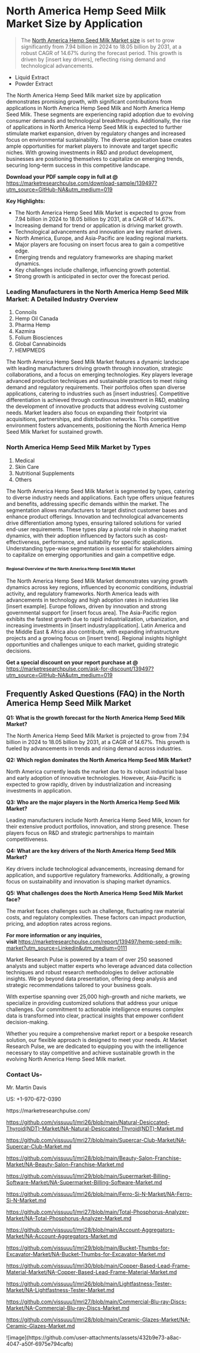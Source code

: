 <h1>North America Hemp Seed Milk Market&nbsp;Size by Application</h1><blockquote><p>The <a href="https://marketresearchpulse.com/download-sample/139497?utm_source=GitHub-NA&amp;utm_medium=019">North America Hemp Seed Milk Market size</a> is set to grow significantly from 7.94 billion in 2024 to 18.05 billion by 2031, at a robust CAGR of 14.67% during the forecast period. This growth is driven by [insert key drivers], reflecting rising demand and technological advancements.</p></blockquote><ul><li>Liquid Extract<li> Powder Extract</li></ul><p>The North America Hemp Seed Milk market size by application demonstrates promising growth, with significant contributions from applications in North America Hemp Seed Milk and North America Hemp Seed Milk. These segments are experiencing rapid adoption due to evolving consumer demands and technological breakthroughs. Additionally, the rise of applications in North America Hemp Seed Milk is expected to further stimulate market expansion, driven by regulatory changes and increased focus on environmental sustainability. The diverse application base creates ample opportunities for market players to innovate and target specific niches. With growing investments in R&D and product development, businesses are positioning themselves to capitalize on emerging trends, securing long-term success in this competitive landscape.</p><p><strong>Download your PDF sample copy in full at @ </strong><a href="https://marketresearchpulse.com/download-sample/139497?utm_source=GitHub-NA&amp;utm_medium=019">https://marketresearchpulse.com/download-sample/139497?utm_source=GitHub-NA&amp;utm_medium=019</a></p><p><strong>Key Highlights: </strong></p><ul><li>The North America Hemp Seed Milk Market is expected to grow from 7.94 billion in 2024 to 18.05 billion by 2031, at a CAGR of 14.67%.</li><li>Increasing demand for trend or application is driving market growth.</li><li>Technological advancements and innovation are key market drivers.</li><li>North America, Europe, and Asia-Pacific are leading regional markets.</li><li>Major players are focusing on insert focus area to gain a competitive edge.</li><li>Emerging trends and regulatory frameworks are shaping market dynamics.</li><li>Key challenges include challenge, influencing growth potential.</li><li>Strong growth is anticipated in sector over the forecast period.</li></ul><h3>Leading Manufacturers in the North America Hemp Seed Milk Market: A Detailed Industry Overview</h3><ol><li>Connoils</li><li>Hemp Oil Canada</li><li>Pharma Hemp</li><li>Kazmira</li><li>Folium Biosciences</li><li>Global Cannabinoids</li><li>HEMPMEDS</li></ol><div class="flex max-w-full flex-col flex-grow"><div class="min-h-8 text-message flex w-full flex-col items-end gap-2 whitespace-normal break-words [.text-message+&amp;]:mt-5" dir="auto" data-message-author-role="assistant" data-message-id="fd8432e4-4910-450d-b182-61b7bfb0a01f" data-message-model-slug="gpt-4o"><div class="flex w-full flex-col gap-1 empty:hidden first:pt-[3px]"><div class="markdown prose w-full break-words dark:prose-invert light"><p>The North America Hemp Seed Milk Market features a dynamic landscape with leading manufacturers driving growth through innovation, strategic collaborations, and a focus on emerging technologies. Key players leverage advanced production techniques and sustainable practices to meet rising demand and regulatory requirements. Their portfolios often span diverse applications, catering to industries such as [insert industries]. Competitive differentiation is achieved through continuous investment in R&amp;D, enabling the development of innovative products that address evolving customer needs. Market leaders also focus on expanding their footprint via acquisitions, partnerships, and distribution networks. This competitive environment fosters advancements, positioning the North America Hemp Seed Milk Market for sustained growth.</p></div></div></div></div><h3>North America Hemp Seed Milk Market by Types</h3><ol><li>Medical<li> Skin Care<li> Nutritional Supplements<li> Others</li></ol><div class="flex max-w-full flex-col flex-grow"><div class="min-h-8 text-message flex w-full flex-col items-end gap-2 whitespace-normal break-words [.text-message+&amp;]:mt-5" dir="auto" data-message-author-role="assistant" data-message-id="084470be-0bb7-4664-bddf-5156b4f41249" data-message-model-slug="gpt-4o-mini"><div class="flex w-full flex-col gap-1 empty:hidden first:pt-[3px]"><div class="markdown prose w-full break-words dark:prose-invert light"><p>The North America Hemp Seed Milk Market is segmented by types, catering to diverse industry needs and applications. Each type offers unique features and benefits, addressing specific demands within the market. The segmentation allows manufacturers to target distinct customer bases and enhance product offerings. Innovation and technological advancements drive differentiation among types, ensuring tailored solutions for varied end-user requirements. These types play a pivotal role in shaping market dynamics, with their adoption influenced by factors such as cost-effectiveness, performance, and suitability for specific applications. Understanding type-wise segmentation is essential for stakeholders aiming to capitalize on emerging opportunities and gain a competitive edge.</p></div></div></div></div><h3><span style="font-size: 11px;">Regional Overview of the North America Hemp Seed Milk Market</span></h3><div class="flex max-w-full flex-col flex-grow"><div class="min-h-8 text-message flex w-full flex-col items-end gap-2 whitespace-normal break-words [.text-message+&amp;]:mt-5" dir="auto" data-message-author-role="assistant" data-message-id="e9038762-ce64-4e30-91c9-9bd413514231" data-message-model-slug="gpt-4o-mini"><div class="flex w-full flex-col gap-1 empty:hidden first:pt-[3px]"><div class="markdown prose w-full break-words dark:prose-invert light"><p>The North America Hemp Seed Milk Market demonstrates varying growth dynamics across key regions, influenced by economic conditions, industrial activity, and regulatory frameworks. North America leads with advancements in technology and high adoption rates in industries like [insert example]. Europe follows, driven by innovation and strong governmental support for [insert focus area]. The Asia-Pacific region exhibits the fastest growth due to rapid industrialization, urbanization, and increasing investments in [insert industry/application]. Latin America and the Middle East &amp; Africa also contribute, with expanding infrastructure projects and a growing focus on [insert trend]. Regional insights highlight opportunities and challenges unique to each market, guiding strategic decisions.</p></div></div></div></div><p><strong>Get a special discount on your report purchase at @ </strong><a href="https://marketresearchpulse.com/ask-for-discount/139497?utm_source=GitHub-NA&amp;utm_medium=019">https://marketresearchpulse.com/ask-for-discount/139497?utm_source=GitHub-NA&amp;utm_medium=019</a></p><h2>Frequently Asked Questions (FAQ) in the North America Hemp Seed Milk Market</h2><p><strong>Q1: What is the growth forecast for the North America Hemp Seed Milk Market?</strong></p><p>The North America Hemp Seed Milk Market is projected to grow from 7.94 billion in 2024 to 18.05 billion by 2031, at a CAGR of 14.67%. This growth is fueled by advancements in trends and rising demand across industries.</p><p><strong>Q2: Which region dominates the North America Hemp Seed Milk Market?</strong></p><p>North America currently leads the market due to its robust industrial base and early adoption of innovative technologies. However, Asia-Pacific is expected to grow rapidly, driven by industrialization and increasing investments in application.</p><p><strong>Q3: Who are the major players in the North America Hemp Seed Milk Market?</strong></p><p>Leading manufacturers include North America Hemp Seed Milk, known for their extensive product portfolios, innovation, and strong presence. These players focus on R&amp;D and strategic partnerships to maintain competitiveness.</p><p><strong>Q4: What are the key drivers of the North America Hemp Seed Milk Market?</strong></p><p>Key drivers include technological advancements, increasing demand for application, and supportive regulatory frameworks. Additionally, a growing focus on sustainability and innovation is shaping market dynamics.</p><p><strong>Q5: What challenges does the North America Hemp Seed Milk Market face?</strong></p><p>The market faces challenges such as challenge, fluctuating raw material costs, and regulatory complexities. These factors can impact production, pricing, and adoption rates across regions.</p><p><strong>For more information or any inquiries, visit&nbsp;</strong><a href="https://marketresearchpulse.com/report/139497/hemp-seed-milk-market?utm_source=Linkedin&utm_medium=0111">https://marketresearchpulse.com/report/139497/hemp-seed-milk-market?utm_source=Linkedin&utm_medium=0111</a></p><p>Market Research Pulse is powered by a team of over 250 seasoned analysts and subject matter experts who leverage advanced data collection techniques and robust research methodologies to deliver actionable insights. We go beyond data presentation, offering deep analysis and strategic recommendations tailored to your business goals.</p><p>With expertise spanning over 25,000 high-growth and niche markets, we specialize in providing customized solutions that address your unique challenges. Our commitment to actionable intelligence ensures complex data is transformed into clear, practical insights that empower confident decision-making.</p><p>Whether you require a comprehensive market report or a bespoke research solution, our flexible approach is designed to meet your needs. At Market Research Pulse, we are dedicated to equipping you with the intelligence necessary to stay competitive and achieve sustainable growth in the evolving North America Hemp Seed Milk market.</p><h3><strong>Contact Us-</strong></h3><p>Mr. Martin Davis</p><p>US: +1-970-672-0390</p><p>https://marketresearchpulse.com/</p><p><a href="https://github.com/vissuuu1/mri26/blob/main/Natural-Desiccated-Thyroid(NDT)-Market/NA-Natural-Desiccated-Thyroid(NDT)-Market.md">https://github.com/vissuuu1/mri26/blob/main/Natural-Desiccated-Thyroid(NDT)-Market/NA-Natural-Desiccated-Thyroid(NDT)-Market.md</a></p><p><a href="https://github.com/vissuuu1/mri27/blob/main/Supercar-Club-Market/NA-Supercar-Club-Market.md">https://github.com/vissuuu1/mri27/blob/main/Supercar-Club-Market/NA-Supercar-Club-Market.md</a></p><p><a href="https://github.com/vissuuu1/mri28/blob/main/Beauty-Salon-Franchise-Market/NA-Beauty-Salon-Franchise-Market.md">https://github.com/vissuuu1/mri28/blob/main/Beauty-Salon-Franchise-Market/NA-Beauty-Salon-Franchise-Market.md</a></p><p><a href="https://github.com/vissuuu1/mri29/blob/main/Supermarket-Billing-Software-Market/NA-Supermarket-Billing-Software-Market.md">https://github.com/vissuuu1/mri29/blob/main/Supermarket-Billing-Software-Market/NA-Supermarket-Billing-Software-Market.md</a></p><p><a href="https://github.com/vissuuu1/mri26/blob/main/Ferro-Si-N-Market/NA-Ferro-Si-N-Market.md">https://github.com/vissuuu1/mri26/blob/main/Ferro-Si-N-Market/NA-Ferro-Si-N-Market.md</a></p><p><a href="https://github.com/vissuuu1/mri27/blob/main/Total-Phosphorus-Analyzer-Market/NA-Total-Phosphorus-Analyzer-Market.md">https://github.com/vissuuu1/mri27/blob/main/Total-Phosphorus-Analyzer-Market/NA-Total-Phosphorus-Analyzer-Market.md</a></p><p><a href="https://github.com/vissuuu1/mri28/blob/main/Account-Aggregators-Market/NA-Account-Aggregators-Market.md">https://github.com/vissuuu1/mri28/blob/main/Account-Aggregators-Market/NA-Account-Aggregators-Market.md</a></p><p><a href="https://github.com/vissuuu1/mri29/blob/main/Bucket-Thumbs-for-Excavator-Market/NA-Bucket-Thumbs-for-Excavator-Market.md">https://github.com/vissuuu1/mri29/blob/main/Bucket-Thumbs-for-Excavator-Market/NA-Bucket-Thumbs-for-Excavator-Market.md</a></p><p><a href="https://github.com/vissuuu1/mri30/blob/main/Copper-Based-Lead-Frame-Material-Market/NA-Copper-Based-Lead-Frame-Material-Market.md">https://github.com/vissuuu1/mri30/blob/main/Copper-Based-Lead-Frame-Material-Market/NA-Copper-Based-Lead-Frame-Material-Market.md</a></p><p><a href="https://github.com/vissuuu1/mri26/blob/main/Lightfastness-Tester-Market/NA-Lightfastness-Tester-Market.md">https://github.com/vissuuu1/mri26/blob/main/Lightfastness-Tester-Market/NA-Lightfastness-Tester-Market.md</a></p><p><a href="https://github.com/vissuuu1/mri27/blob/main/Commercial-Blu-ray-Discs-Market/NA-Commercial-Blu-ray-Discs-Market.md">https://github.com/vissuuu1/mri27/blob/main/Commercial-Blu-ray-Discs-Market/NA-Commercial-Blu-ray-Discs-Market.md</a></p><p><a href="https://github.com/vissuuu1/mri28/blob/main/Ceramic-Glazes-Market/NA-Ceramic-Glazes-Market.md">https://github.com/vissuuu1/mri28/blob/main/Ceramic-Glazes-Market/NA-Ceramic-Glazes-Market.md</a></p>
![image](https://github.com/user-attachments/assets/432b9e73-a8ac-4047-a50f-6975e794cafb)
